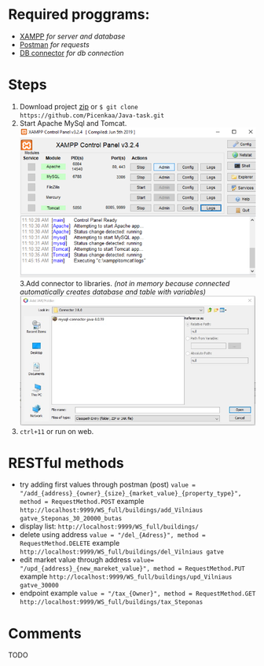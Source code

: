 # Required proggrams:
* [XAMPP](https://www.apachefriends.org/index.html) *for server and database*
* [Postman](https://www.postman.com/) *for requests*
* [DB connector](https://drive.google.com/file/d/1fqU5b9HNUzEqTEixwwc2Vh0YlXFx42wp/view?usp=sharing) *for db connection*
 # Steps
 1. Download project [zip](https://github.com/Picenkaa/Java-task/archive/master.zip) or  `$ git clone https://github.com/Picenkaa/Java-task.git`
 2. Start Apache MySql and Tomcat.
 ![](ft_docu/1.png)<br />
 3.Add connector to libraries. *(not in memory because connected automatically creates database and table with variables)*
![Adding data to database](ft_docu/Step3.jpg)
4. `ctrl+11` or run on web.
# RESTful methods
* try adding first values through postman (post)  `value = "/add_{address}_{owner}_{size}_{market_value}_{property_type}", method = RequestMethod.POST` example
`http://localhost:9999/WS_full/buildings/add_Vilniaus gatve_Steponas_30_20000_butas`
* display list: `http://localhost:9999/WS_full/buildings/`
* delete using address `value = "/del_{Adress}", method = RequestMethod.DELETE` example `http://localhost:9999/WS_full/buildings/del_Vilniaus gatve`
* edit market value through address `value= "/upd_{address}_{new_mareket_value}", method = RequestMethod.PUT` example `http://localhost:9999/WS_full/buildings/upd_Vilniaus gatve_30000`
* endpoint example `value = "/tax_{Owner}", method = RequestMethod.GET` `http://localhost:9999/WS_full/buildings/tax_Steponas` 
# Comments
TODO
 
